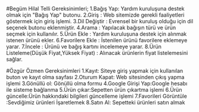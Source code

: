 #Begüm Hilal Telli Gereksinimleri;
1.Bağış Yap: Yardım kuruluşuna destek olmak için "Bağış Yap" butonu.
2.Giriş : Web sitemizde gerekli faaliyetleri göstermek için giriş işlemi.
3.Dil Değiştir : Evrensel bir kuruluş olduğu için dil seçenek butonu eklenmiştir.
4.Arama : Yapılacak bağışın türü ve ürün seçmek için kullanılır.
5.Ürün Ekle : Yardım kuruluşuna destek için alınmak istenen ürünü ekler.
6.Favorilere Ekle : İstenilen ürünü favorilere eklemeye yarar.
7.İncele : Ürünü ve bağış kartını incelemeye yarar.
8.Ürün Listeleme(Düşük Fiyat,Yüksek Fiyat) : Alınacak ürünlerin fiyat listelemesini sağlar. 

#Özgür Özmen Gereksinimleri
1.Kayıt: Siteye giriş yapmak için kullanılan buton ve kayıt olma sayfası
2.Oturum Kapat: Web sitesinden çıkış yapma işlemi
3.Gönüllü ol: Gönüllü olma formu 
4.Google Girişi Yap:Google hesabı ile sisteme bağlanma
5.Ürün çıkar:Sepetten ürün çıkartma işlemi
6.Ürün güncelle:Ürün hakkındaki bilgileri güncelleme işlemi 
7.Favorileri Görüntüle :Sevdiğimiz ürünleri İşaretlemek
8.Satın Al: Sepetteki ürünleri satın almak
